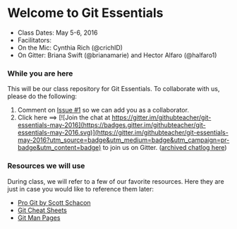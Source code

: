 # Welcome to Git Essentials

- Class Dates: May 5-6, 2016
- Facilitators:
 - On the Mic: Cynthia Rich (@crichID)
 - On Gitter: Briana Swift (@brianamarie) and Hector Alfaro (@halfaro1)

### While you are here

This will be our class repository for Git Essentials. To collaborate with us, please do the following:

1. Comment on [Issue #1](https://github.com/githubteacher/git-essentials-may-2016/issues/1) so we can add you as a collaborator.
2. Click here ==> [![Join the chat at https://gitter.im/githubteacher/git-essentials-may-2016](https://badges.gitter.im/githubteacher/git-essentials-may-2016.svg)](https://gitter.im/githubteacher/git-essentials-may-2016?utm_source=badge&utm_medium=badge&utm_campaign=pr-badge&utm_content=badge) to join us on Gitter. ([archived chatlog here](chatlog.txt))

### Resources we will use

During class, we will refer to a few of our favorite resources. Here they are just in case you would like to reference them later:

- [Pro Git by Scott Schacon](https://git-scm.com/book/en/v2)
- [Git Cheat Sheets](https://training.github.com/resources/)
- [Git Man Pages](https://git-scm.com/docs)
